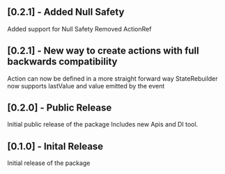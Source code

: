 ## [0.2.1] - Added Null Safety

Added support for Null Safety
Removed ActionRef
## [0.2.1] - New way to create actions with full backwards compatibility

Action can now be defined in a more straight forward way
StateRebuilder now supports lastValue and value emitted by the event

## [0.2.0] - Public Release

Initial public release of the package
Includes new Apis and DI tool.

## [0.1.0] - Inital Release

Initial release of the package
